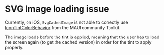 # SVG Image loading issue

Currently, on iOS, `SvgCachedImage` is not able to correctly use [IconTintColorBehavior](https://learn.microsoft.com/en-us/dotnet/communitytoolkit/maui/behaviors/icon-tint-color-behavior) from the MAUI community Toolkit.

The image loads before the tint is applied, meaning that the user has to load the screen again (to get the cached version) in order for the tint to apply properly.
